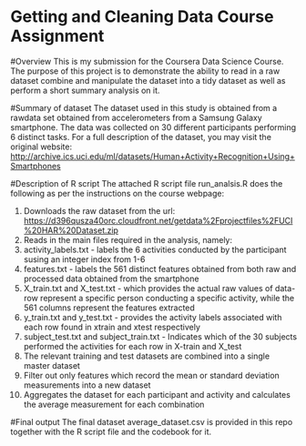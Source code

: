 # Getting and Cleaning Data Course Assignment

#Overview
This is my submission for the Coursera Data Science Course. The purpose of this project is to demonstrate the ability to read in a raw dataset combine and manipulate the dataset into a tidy dataset as well as perform a short summary analysis on it.

#Summary of dataset 
The dataset used in this study is obtained from a rawdata set obtained from accelerometers from a Samsung Galaxy smartphone.  The data was collected on 30 different participants performing 6 distinct tasks.  For a full description of the dataset, you may visit the original website: http://archive.ics.uci.edu/ml/datasets/Human+Activity+Recognition+Using+Smartphones

#Description of R script
The attached R script file run_analsis.R does the following as per the instructions on the course webpage:

1. Downloads the raw dataset from the url: https://d396qusza40orc.cloudfront.net/getdata%2Fprojectfiles%2FUCI%20HAR%20Dataset.zip
2. Reads in the main files required in the analysis, namely:
  1. activity_labels.txt - labels the 6 activities conducted by the participant susing an integer index from 1-6
  2. features.txt - labels the 561 distinct features obtained from both raw and processed data obtained from the smartphone 
  3. X_train.txt and X_test.txt - which provides the actual raw values of data- row represent a specific person conducting a specific activity, while the 561 columns represent the features extracted
  4. y_train.txt and y_test.txt - provides the activity labels associated with each row found in xtrain and xtest respectively
  5. subject_test.txt and subject_train.txt - Indicates which of the 30 subjects performed the activities for each row in X-train and X_test
3. The relevant training and test datasets are combined into a single master dataset
4. Filter out only features which record the mean or standard deviation measurements into a new dataset
5. Aggregates the dataset for each participant and activity and calculates the average measurement for each combination

#Final output
The final dataset average_dataset.csv is provided in this repo together with the R script file and the codebook for it.

